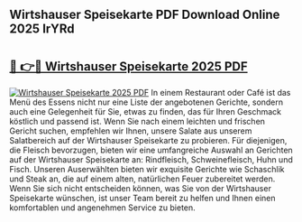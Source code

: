 ## Wirtshauser Speisekarte PDF Download Online 2025 IrYRd

# <h2><a href="http://gc9eb2b.nevu.top/?p=Wirtshauser+Speisekarte">🔗 👉🔴 Wirtshauser Speisekarte 2025 PDF</a></h2>

[![Wirtshauser Speisekarte 2025 PDF](https://i.imgur.com/dBaPXMq.png)](http://gc9eb2b.nevu.top/?p=Wirtshauser+Speisekarte)
In einem Restaurant oder Café ist das Menü des Essens nicht nur eine Liste der angebotenen Gerichte, sondern auch eine Gelegenheit für Sie, etwas zu finden, das für Ihren Geschmack köstlich und passend ist. Wenn Sie nach einem leichten und frischen Gericht suchen, empfehlen wir Ihnen, unsere Salate aus unserem Salatbereich auf der Wirtshauser Speisekarte zu probieren. Für diejenigen, die Fleisch bevorzugen, bieten wir eine umfangreiche Auswahl an Gerichten auf der Wirtshauser Speisekarte an: Rindfleisch, Schweinefleisch, Huhn und Fisch. Unseren Auserwählten bieten wir exquisite Gerichte wie Schaschlik und Steak an, die auf einem alten, natürlichen Feuer zubereitet werden. Wenn Sie sich nicht entscheiden können, was Sie von der Wirtshauser Speisekarte wünschen, ist unser Team bereit zu helfen und Ihnen einen komfortablen und angenehmen Service zu bieten.
